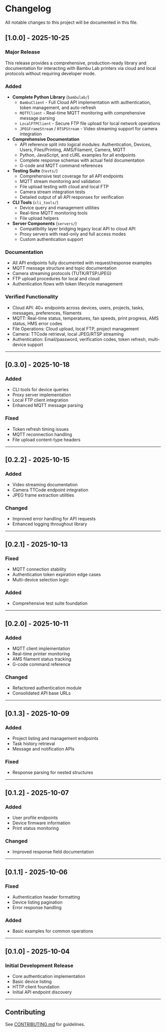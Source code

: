 # Changelog

All notable changes to this project will be documented in this file.

## [1.0.0] - 2025-10-25

### Major Release
This release provides a comprehensive, production-ready library and documentation for interacting with Bambu Lab printers via cloud and local protocols without requiring developer mode.

### Added
- **Complete Python Library** (`bambulab/`)
  - `BambuClient` - Full Cloud API implementation with authentication, token management, and auto-refresh
  - `MQTTClient` - Real-time MQTT monitoring with comprehensive message parsing
  - `LocalFTPClient` - Secure FTP file upload for local network operations
  - `JPEGFrameStream` / `RTSPStream` - Video streaming support for camera integration
- **Comprehensive Documentation**
  - API reference split into logical modules: Authentication, Devices, Users, Files/Printing, AMS/Filament, Camera, MQTT
  - Python, JavaScript, and cURL examples for all endpoints
  - Complete response schemas with actual field documentation
  - G-code and MQTT command references
- **Testing Suite** (`tests/`)
  - Comprehensive test coverage for all API endpoints
  - MQTT stream monitoring and validation
  - File upload testing with cloud and local FTP
  - Camera stream integration tests
  - Detailed output of all API responses for verification
- **CLI Tools** (`cli_tools/`)
  - Device query and management utilities
  - Real-time MQTT monitoring tools
  - File upload helpers
- **Server Components** (`servers/`)
  - Compatibility layer bridging legacy local API to cloud API
  - Proxy servers with read-only and full access modes
  - Custom authentication support

### Documentation
- All API endpoints fully documented with request/response examples
- MQTT message structure and topic documentation
- Camera streaming protocols (TUTK/RTSP/JPEG)
- FTP upload procedures for local and cloud
- Authentication flows with token lifecycle management

### Verified Functionality
- Cloud API: 40+ endpoints across devices, users, projects, tasks, messages, preferences, filaments
- MQTT: Real-time status, temperatures, fan speeds, print progress, AMS status, HMS error codes
- File Operations: Cloud upload, local FTP, project management
- Camera: TTCode retrieval, local JPEG/RTSP streaming
- Authentication: Email/password, verification codes, token refresh, multi-device support

---

## [0.3.0] - 2025-10-18

### Added
- CLI tools for device queries
- Proxy server implementation
- Local FTP client integration
- Enhanced MQTT message parsing

### Fixed
- Token refresh timing issues
- MQTT reconnection handling
- File upload content-type headers

---

## [0.2.2] - 2025-10-15

### Added
- Video streaming documentation
- Camera TTCode endpoint integration
- JPEG frame extraction utilities

### Changed
- Improved error handling for API requests
- Enhanced logging throughout library

---

## [0.2.1] - 2025-10-13

### Fixed
- MQTT connection stability
- Authentication token expiration edge cases
- Multi-device selection logic

### Added
- Comprehensive test suite foundation

---

## [0.2.0] - 2025-10-11

### Added
- MQTT client implementation
- Real-time printer monitoring
- AMS filament status tracking
- G-code command reference

### Changed
- Refactored authentication module
- Consolidated API base URLs

---

## [0.1.3] - 2025-10-09

### Added
- Project listing and management endpoints
- Task history retrieval
- Message and notification APIs

### Fixed
- Response parsing for nested structures

---

## [0.1.2] - 2025-10-07

### Added
- User profile endpoints
- Device firmware information
- Print status monitoring

### Changed
- Improved response field documentation

---

## [0.1.1] - 2025-10-06

### Fixed
- Authentication header formatting
- Device listing pagination
- Error response handling

### Added
- Basic examples for common operations

---

## [0.1.0] - 2025-10-04

### Initial Development Release
- Core authentication implementation
- Basic device listing
- HTTP client foundation
- Initial API endpoint discovery

---

## Contributing

See [CONTRIBUTING.md](CONTRIBUTING.md) for guidelines.

